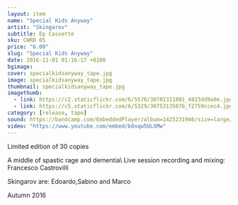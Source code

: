 ```yaml
---
layout: item
name: "Special Kids Anyway"
artist: "Skingarov"
subtitle: Ep Cassette
sku: CWRD 05
price: "6.00"
slug: "Special Kids Anyway"
date: 2016-11-01 01:16:17 +0100
bgimage: 
cover: specialkidsanyway_tape.jpg
image: specialkidsanyway_tape.jpg
thumbnail: specialkidsanyway_tape.jpg
imagethumb:
  - link: https://c2.staticflickr.com/6/5570/30701311801_4823dd9a0e.jpg
  - link: https://c5.staticflickr.com/6/5329/30753135076_f2759ccec4.jpg
category: [release, tape]
sound: https://bandcamp.com/EmbeddedPlayer/album=1425231946/size=large/bgcol=333333/linkcol=ffffff/tracklist=false/artwork=small/transparent=true/
video: "https://www.youtube.com/embed/b8xqw5ULXMw"
---
```


Limited edition of 30 copies

A middle of spastic rage and dementia\\
Live session recording and mixing: Francesco Castrovilli 

Skingarov are: Edoardo,Sabino and Marco

Autumn 2016